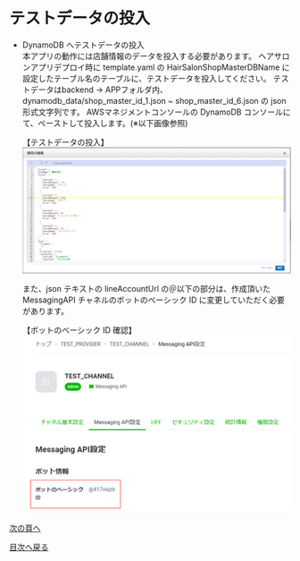 # テストデータの投入
- DynamoDB へテストデータの投入  
  本アプリの動作には店舗情報のデータを投入する必要があります。
  ヘアサロンアプリデプロイ時に template.yaml の HairSalonShopMasterDBName に設定したテーブル名のテーブルに、テストデータを投入してください。
  テストデータはbackend -> APPフォルダ内、dynamodb_data/shop_master_id_1.json ~ shop_master_id_6.json の json 形式文字列です。
  AWSマネジメントコンソールの DynamoDB コンソールにて、ペーストして投入します。(※以下画像参照)  

  【テストデータの投入】
  ![データの投入画像](../images/jp/test-data-charge.png)

  また、json テキストの lineAccountUrl の＠以下の部分は、作成頂いた MessagingAPI チャネルのボットのベーシック ID に変更していただく必要があります。  

  【ボットのベーシック ID 確認】
  ![ボットベーシックIDのコンソール](../images/jp/bot-basic-id.png)

[次の頁へ](validation.md)

[目次へ戻る](../../README.md)
